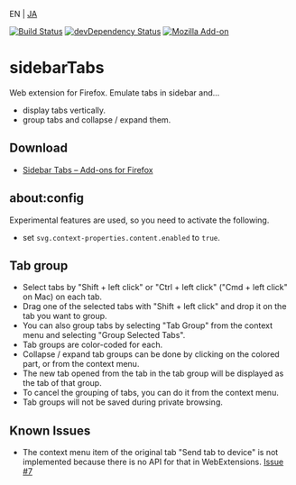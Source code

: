 EN | [JA](./README.ja.md)

[![Build Status](https://travis-ci.com/asamuzaK/sidebarTabs.svg?branch=master)](https://travis-ci.com/asamuzaK/sidebarTabs)
[![devDependency Status](https://david-dm.org/asamuzaK/sidebarTabs/dev-status.svg)](https://david-dm.org/asamuzaK/sidebarTabs?type=dev)
[![Mozilla Add-on](https://img.shields.io/amo/v/sidebarTabs@asamuzak.jp.svg)](https://addons.mozilla.org/firefox/addon/sidebartabs/)

# sidebarTabs

Web extension for Firefox.
Emulate tabs in sidebar and...
* display tabs vertically.
* group tabs and collapse / expand them.

## Download

* [Sidebar Tabs – Add-ons for Firefox](https://addons.mozilla.org/firefox/addon/sidebartabs/ "Sidebar Tabs – Add-ons for Firefox")

## about:config

Experimental features are used, so you need to activate the following.

* set `svg.context-properties.content.enabled` to `true`.

## Tab group

* Select tabs by "Shift + left click" or "Ctrl + left click" ("Cmd + left click" on Mac) on each tab.
* Drag one of the selected tabs with "Shift + left click" and drop it on the tab you want to group.
* You can also group tabs by selecting "Tab Group" from the context menu and selecting "Group Selected Tabs".
* Tab groups are color-coded for each.
* Collapse / expand tab groups can be done by clicking on the colored part, or from the context menu.
* The new tab opened from the tab in the tab group will be displayed as the tab of that group.
* To cancel the grouping of tabs, you can do it from the context menu.
* Tab groups will not be saved during private browsing.

## Known Issues

* The context menu item of the original tab "Send tab to device" is not implemented because there is no API for that in WebExtensions.
  [Issue #7](https://github.com/asamuzaK/sidebarTabs/issues/7 "Add \"Send tab to device\" functionalty · Issue #7 · asamuzaK/sidebarTabs")
